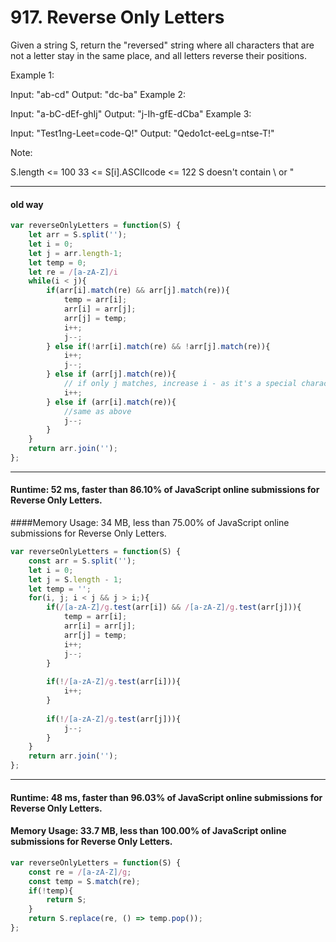 # 917. Reverse Only Letters

Given a string S, return the "reversed" string where all characters that are not a letter stay in the same place, and all letters reverse their positions.

 

Example 1:

Input: "ab-cd"
Output: "dc-ba"
Example 2:

Input: "a-bC-dEf-ghIj"
Output: "j-Ih-gfE-dCba"
Example 3:

Input: "Test1ng-Leet=code-Q!"
Output: "Qedo1ct-eeLg=ntse-T!"
 

Note:

S.length <= 100
33 <= S[i].ASCIIcode <= 122 
S doesn't contain \ or "



---
#### old way
```javascript
var reverseOnlyLetters = function(S) {
    let arr = S.split('');
    let i = 0;
    let j = arr.length-1;
    let temp = 0;
    let re = /[a-zA-Z]/i
    while(i < j){
        if(arr[i].match(re) && arr[j].match(re)){
            temp = arr[i];
            arr[i] = arr[j];
            arr[j] = temp;
            i++;
            j--;
        } else if(!arr[i].match(re) && !arr[j].match(re)){
            i++;
            j--;
        } else if (arr[j].match(re)){
            // if only j matches, increase i - as it's a special character atm.
            i++;
        } else if (arr[i].match(re)){
            //same as above
            j--;
        }
    }
    return arr.join('');
};
```
---
#### Runtime: 52 ms, faster than 86.10% of JavaScript online submissions for Reverse Only Letters.
####Memory Usage: 34 MB, less than 75.00% of JavaScript online submissions for Reverse Only Letters.
```javascript
var reverseOnlyLetters = function(S) {
    const arr = S.split('');
    let i = 0;
    let j = S.length - 1;
    let temp = '';
    for(i, j; i < j && j > i;){
        if(/[a-zA-Z]/g.test(arr[i]) && /[a-zA-Z]/g.test(arr[j])){
            temp = arr[i];
            arr[i] = arr[j];
            arr[j] = temp;
            i++;
            j--;
        }
        
        if(!/[a-zA-Z]/g.test(arr[i])){
            i++;
        }
        
        if(!/[a-zA-Z]/g.test(arr[j])){
            j--;
        }
    }
    return arr.join('');
};
```

---
#### Runtime: 48 ms, faster than 96.03% of JavaScript online submissions for Reverse Only Letters.
#### Memory Usage: 33.7 MB, less than 100.00% of JavaScript online submissions for Reverse Only Letters.

```javascript
var reverseOnlyLetters = function(S) {
    const re = /[a-zA-Z]/g;
    const temp = S.match(re);
    if(!temp){
        return S;
    }
    return S.replace(re, () => temp.pop());
};
```
